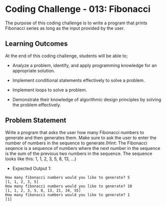 # Coding Challenge - 013: Fibonacci

The purpose of this coding challenge is to write a program that prints Fibonacci series as long as the input provided by the user.

## Learning Outcomes

At the end of this coding challenge, students will be able to;

- Analyze a problem, identify, and apply programming knowledge for an appropriate solution.

- Implement conditional statements effectively to solve a problem.

- Implement loops to solve a problem.

- Demonstrate their knowledge of algorithmic design principles by solving the problem effectively.

## Problem Statement

Write a program that asks the user how many Fibonacci numbers to generate and then generates them. Make sure to ask the user to enter the number of numbers in the sequence to generate.(Hint: The Fibonacci seqence is a sequence of numbers where the next number in the sequence is the sum of the previous two numbers in the sequence. The sequence looks like this: 1, 1, 2, 3, 5, 8, 13, …)

- Expected Output 1:

```text
How many fibonacci numbers would you like to generate? 5
[1, 1, 2, 3, 5]
How many fibonacci numbers would you like to generate? 10
[1, 1, 2, 3, 5, 8, 13, 21, 34, 55]
How many fibonacci numbers would you like to generate? 1
[1]
```

